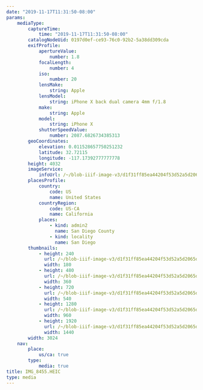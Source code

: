 ```yaml
---
date: "2019-11-17T11:31:50-08:00"
params:
    mediaType:
        captureTime:
            time: "2019-11-17T11:31:50-08:00"
        catalogNodeUid: 0197d0ef-ce93-76c0-92b2-5a38dd309cda
        exifProfile:
            apertureValue:
                number: 1.8
            focalLength:
                number: 4
            iso:
                number: 20
            lensMake:
                string: Apple
            lensModel:
                string: iPhone X back dual camera 4mm f/1.8
            make:
                string: Apple
            model:
                string: iPhone X
            shutterSpeedValue:
                number: 2087.6826734385313
        geoCoordinates:
            elevation: 0.011528657750251232
            latitude: 32.72115
            longitude: -117.17392777777778
        height: 4032
        imageService:
            infoUrl: /~/blob-iiif-image-v3/d1f31ff85ea44204f53d52a5d2065df75d2e896dc895383b582656fef7bb45c6/info.json
        placesProfile:
            country:
                code: US
                name: United States
            countryRegion:
                code: US-CA
                name: California
            places:
                - kind: admin2
                  name: San Diego County
                - kind: locality
                  name: San Diego
        thumbnails:
            - height: 240
              url: /~/blob-iiif-image-v3/d1f31ff85ea44204f53d52a5d2065df75d2e896dc895383b582656fef7bb45c6/full/180%2C240/0/default.jpg
              width: 180
            - height: 480
              url: /~/blob-iiif-image-v3/d1f31ff85ea44204f53d52a5d2065df75d2e896dc895383b582656fef7bb45c6/full/360%2C480/0/default.jpg
              width: 360
            - height: 720
              url: /~/blob-iiif-image-v3/d1f31ff85ea44204f53d52a5d2065df75d2e896dc895383b582656fef7bb45c6/full/540%2C720/0/default.jpg
              width: 540
            - height: 1280
              url: /~/blob-iiif-image-v3/d1f31ff85ea44204f53d52a5d2065df75d2e896dc895383b582656fef7bb45c6/full/960%2C1280/0/default.jpg
              width: 960
            - height: 1920
              url: /~/blob-iiif-image-v3/d1f31ff85ea44204f53d52a5d2065df75d2e896dc895383b582656fef7bb45c6/full/1440%2C1920/0/default.jpg
              width: 1440
        width: 3024
    nav:
        place:
            us/ca: true
        type:
            media: true
title: IMG_8455.HEIC
type: media
---
```

